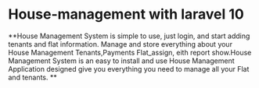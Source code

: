 # House-management with laravel 10
**House Management System is simple to use, just login, and start adding tenants and flat information. Manage and store everything about your House Management Tenants,Payments Flat_assign, eith report show.House Management System is an easy to install and use House Management Application designed give you everything you need to manage all your Flat and tenants. **

